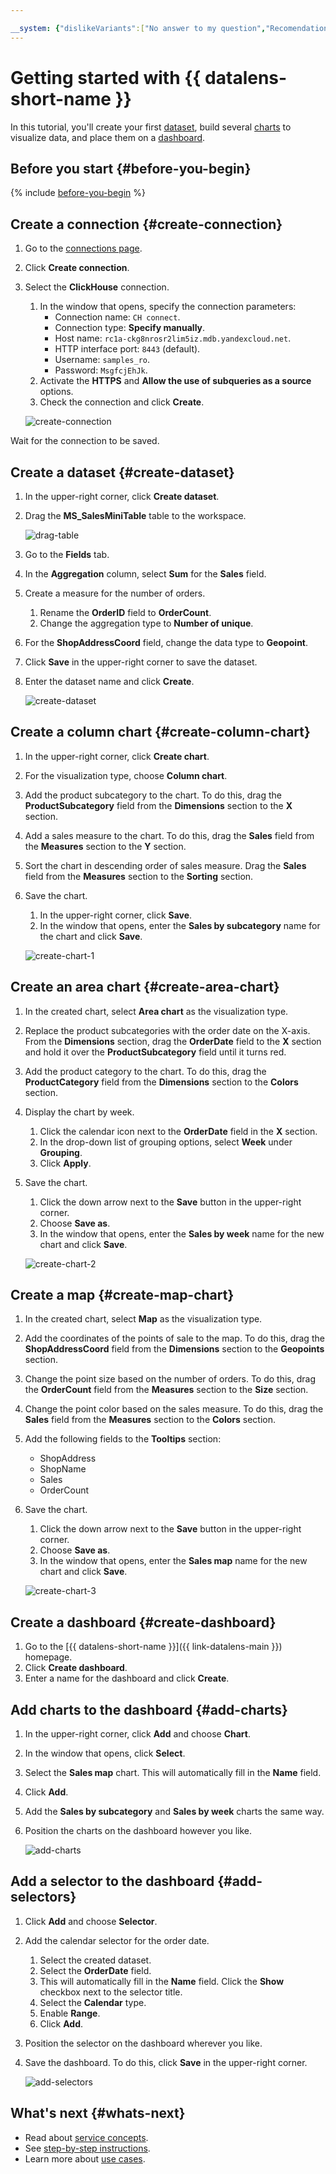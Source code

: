 ```yaml
---

__system: {"dislikeVariants":["No answer to my question","Recomendations didn't help","The content doesn't match title","Other"]}
---
```

# Getting started with {{ datalens-short-name }}

In this tutorial, you'll create your first [dataset](concepts/dataset/index.md), build several [charts](concepts/chart.md) to visualize data, and place them on a [dashboard](concepts/dashboard.md).

## Before you start {#before-you-begin}

{% include [before-you-begin](../_includes/tutorials/includes/before-you-begin-datalens.md) %}

## Create a connection {#create-connection}

1. Go to the [connections page](https://datalens.yandex.com/connections).
1. Click **Create connection**.
1. Select the **ClickHouse** connection.
    1. In the window that opens, specify the connection parameters:
       * Connection name: `CH connect`.
       * Connection type: **Specify manually**.
       * Host name: `rc1a-ckg8nrosr2lim5iz.mdb.yandexcloud.net`.
       * HTTP interface port: `8443` (default).
       * Username: `samples_ro`.
       * Password: `MsgfcjEhJk`.
    1. Activate the **HTTPS** and **Allow the use of subqueries as a source** options.
    1. Check the connection and click **Create**.

    ![create-connection](../_assets/datalens/quickstart/01-create-connection.png)

Wait for the connection to be saved.

## Create a dataset {#create-dataset}

1. In the upper-right corner, click **Create dataset**.
1. Drag the **MS_SalesMiniTable** table to the workspace.

    ![drag-table](../_assets/datalens/quickstart/02-drag-table.png)

1. Go to the **Fields** tab.
1. In the **Aggregation** column, select **Sum** for the **Sales** field.
1. Create a measure for the number of orders.
    1. Rename the **OrderID** field to **OrderCount**.
    1. Change the aggregation type to **Number of unique**.
1. For the **ShopAddressCoord** field, change the data type to **Geopoint**.
1. Click **Save** in the upper-right corner to save the dataset.
1. Enter the dataset name and click **Create**.

    ![create-dataset](../_assets/datalens/quickstart/03-create-dataset.png)

## Create a column chart {#create-column-chart}

1. In the upper-right corner, click **Create chart**.
1. For the visualization type, choose **Column chart**.
1. Add the product subcategory to the chart. To do this, drag the **ProductSubcategory** field from the **Dimensions** section to the **X** section.
1. Add a sales measure to the chart. To do this, drag the **Sales** field from the **Measures** section to the **Y** section.
1. Sort the chart in descending order of sales measure. Drag the **Sales** field from the **Measures** section to the **Sorting** section.
1. Save the chart.
    1. In the upper-right corner, click **Save**.
    1. In the window that opens, enter the **Sales by subcategory** name for the chart and click **Save**.

    ![create-chart-1](../_assets/datalens/quickstart/04-create-column-chart.png)

## Create an area chart {#create-area-chart}

1. In the created chart, select **Area chart** as the visualization type.
1. Replace the product subcategories with the order date on the X-axis. From the **Dimensions** section, drag the **OrderDate** field to the **X** section and hold it over the **ProductSubcategory** field until it turns red.
1. Add the product category to the chart. To do this, drag the **ProductCategory** field from the **Dimensions** section to the **Colors** section.
1. Display the chart by week.
    1. Click the calendar icon next to the **OrderDate** field in the **X** section.
    1. In the drop-down list of grouping options, select **Week** under **Grouping**.
    1. Click **Apply**.
1. Save the chart.
    1. Click the down arrow next to the **Save** button in the upper-right corner.
    1. Choose **Save as**.
    1. In the window that opens, enter the **Sales by week** name for the new chart and click **Save**.

    ![create-chart-2](../_assets/datalens/quickstart/05-create-area-chart.png)

## Create a map {#create-map-chart}

1. In the created chart, select **Map** as the visualization type.
1. Add the coordinates of the points of sale to the map. To do this, drag the **ShopAddressCoord** field from the **Dimensions** section to the **Geopoints** section.
1. Change the point size based on the number of orders. To do this, drag the **OrderCount** field from the **Measures** section to the **Size** section.
1. Change the point color based on the sales measure. To do this, drag the **Sales** field from the **Measures** section to the **Colors** section.
1. Add the following fields to the **Tooltips** section:
    * ShopAddress
    * ShopName
    * Sales
    * OrderCount
1. Save the chart.
    1. Click the down arrow next to the **Save** button in the upper-right corner.
    1. Choose **Save as**.
    1. In the window that opens, enter the **Sales map** name for the new chart and click **Save**.

    ![create-chart-3](../_assets/datalens/quickstart/06-create-map-chart.png)

## Create a dashboard {#create-dashboard}

1. Go to the [{{ datalens-short-name }}]({{ link-datalens-main }}) homepage.
1. Click **Create dashboard**.
1. Enter a name for the dashboard and click **Create**.

## Add charts to the dashboard {#add-charts}

1. In the upper-right corner, click **Add** and choose **Chart**.
1. In the window that opens, click **Select**.
1. Select the **Sales map** chart. This will automatically fill in the **Name** field.
1. Click **Add**.
1. Add the **Sales by subcategory** and **Sales by week** charts the same way.
1. Position the charts on the dashboard however you like.

    ![add-charts](../_assets/datalens/quickstart/07-add-charts.png)

## Add a selector to the dashboard {#add-selectors}

1. Click **Add** and choose **Selector**.
1. Add the calendar selector for the order date.
    1. Select the created dataset.
    1. Select the **OrderDate** field.
    1. This will automatically fill in the **Name** field. Click the **Show** checkbox next to the selector title.
    1. Select the **Calendar** type.
    1. Enable **Range**.
    1. Click **Add**.
1. Position the selector on the dashboard wherever you like.
1. Save the dashboard. To do this, click **Save** in the upper-right corner.

    ![add-selectors](../_assets/datalens/quickstart/08-add-selectors.png)

## What's next {#whats-next}

* Read about [service concepts](concepts/index.md).
* See [step-by-step instructions](operations/index.md).
* Learn more about [use cases](solutions/index.md).